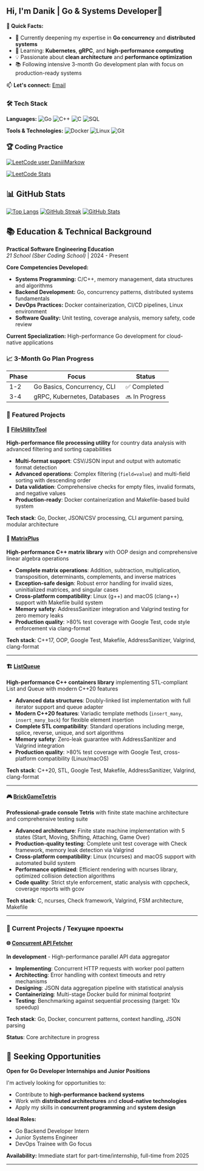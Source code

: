 ## Hi, I'm Danik | Go & Systems Developer👋

**🚀 Quick Facts:**
- 🔭 Currently deepening my expertise in **Go concurrency** and **distributed systems**
- 🌱 Learning: **Kubernetes**, **gRPC**, and **high-performance computing**
- 💡 Passionate about **clean architecture** and **performance optimization**
- 📚 Following intensive 3-month Go development plan with focus on production-ready systems

📫 **Let's connect:** [Email](danikmarkov467@gmail.com)


### 🛠️ Tech Stack
**Languages:** 
![Go](https://img.shields.io/badge/Go-00ADD8?style=for-the-badge&logo=go&logoColor=white)
![C++](https://img.shields.io/badge/C++-00599C?style=for-the-badge&logo=c%2B%2B&logoColor=white)
![C](https://img.shields.io/badge/C-A8B9CC?style=for-the-badge&logo=c&logoColor=black)
![SQL](https://img.shields.io/badge/SQL-4479A1?style=for-the-badge&logo=postgresql&logoColor=white)

**Tools & Technologies:**
![Docker](https://img.shields.io/badge/Docker-2496ED?style=for-the-badge&logo=docker&logoColor=white)
![Linux](https://img.shields.io/badge/Linux-FCC624?style=for-the-badge&logo=linux&logoColor=black)
![Git](https://img.shields.io/badge/Git-F05032?style=for-the-badge&logo=git&logoColor=white)

### 🏆 Coding Practice
[![LeetCode user DaniilMarkow](https://img.shields.io/badge/dynamic/json?style=for-the-badge&labelColor=black&color=%23ffa116&label=Solved&query=solvedOverTotal&url=https%3A%2F%2Fleetcode-badge.vercel.app%2Fapi%2Fusers%2FDaniilMarkow&logo=leetcode&logoColor=yellow)](https://leetcode.com/DaniilMarkow/)


[![LeetCode Stats](https://leetcard.jacoblin.cool/daniilmarkow?theme=dark&font=jetbrains_mono&ext=activity)](https://leetcode.com/u/daniilmarkow/)

## 📊 GitHub Stats

[![Top Langs](https://github-readme-stats.vercel.app/api/top-langs/?username=DaniilMarkow&layout=compact&theme=radical)](https://github.com/anuraghazra/github-readme-stats)
[![GitHub Streak](https://streak-stats.demolab.com/?user=DaniilMarkow&theme=radical)](https://git.io/streak-stats)
[![GitHub Stats](https://github-readme-stats.vercel.app/api?username=DaniilMarkow&show_icons=true&theme=radical)](https://github.com/anuraghazra/github-readme-stats)

## 📚 Education & Technical Background

**Practical Software Engineering Education**  
*21 School (Sber Coding School)* | 2024 - Present  

**Core Competencies Developed:**
- **Systems Programming:** C/C++, memory management, data structures and algorithms
- **Backend Development:** Go, concurrency patterns, distributed systems fundamentals
- **DevOps Practices:** Docker containerization, CI/CD pipelines, Linux environment
- **Software Quality:** Unit testing, coverage analysis, memory safety, code review

**Current Specialization:** 
High-performance Go development for cloud-native applications

### 📈 3-Month Go Plan Progress
| Phase | Focus | Status |
|-------|-------|--------|
| 1-2   | Go Basics, Concurrency, CLI | ✅ Completed |
| 3-4   | gRPC, Kubernetes, Databases | 🔜 In Progress |

### 🎯 Featured Projects

#### 🌟 [FileUtilityTool ](https://github.com/DaniilMarkow/FileUtilityTool)
**High-performance file processing utility** for country data analysis with advanced filtering and sorting capabilities

- **Multi-format support**: CSV/JSON input and output with automatic format detection
- **Advanced operations**: Complex filtering (`field=value`) and multi-field sorting with descending order
- **Data validation**: Comprehensive checks for empty files, invalid formats, and negative values
- **Production-ready**: Docker containerization and Makefile-based build system

**Tech stack**: Go, Docker, JSON/CSV processing, CLI argument parsing, modular architecture

#### 🧮 [MatrixPlus](https://github.com/DaniilMarkow/MatrixPlus)
**High-performance C++ matrix library** with OOP design and comprehensive linear algebra operations

- **Complete matrix operations**: Addition, subtraction, multiplication, transposition, determinants, complements, and inverse matrices
- **Exception-safe design**: Robust error handling for invalid sizes, uninitialized matrices, and singular cases
- **Cross-platform compatibility**: Linux (g++) and macOS (clang++) support with Makefile build system
- **Memory safety**: AddressSanitizer integration and Valgrind testing for zero memory leaks
- **Production quality**: >80% test coverage with Google Test, code style enforcement via clang-format

**Tech stack**: C++17, OOP, Google Test, Makefile, AddressSanitizer, Valgrind, clang-format

---

#### 🏗️ [ListQueue](https://github.com/DaniilMarkow/ListQueue)
**High-performance C++ containers library** implementing STL-compliant List and Queue with modern C++20 features

- **Advanced data structures**: Doubly-linked list implementation with full iterator support and queue adapter
- **Modern C++20 features**: Variadic template methods (`insert_many`, `insert_many_back`) for flexible element insertion
- **Complete STL compatibility**: Standard operations including merge, splice, reverse, unique, and sort algorithms
- **Memory safety**: Zero-leak guarantee with AddressSanitizer and Valgrind integration
- **Production quality**: >80% test coverage with Google Test, cross-platform compatibility (Linux/macOS)

**Tech stack**: C++20, STL, Google Test, Makefile, AddressSanitizer, Valgrind, clang-format

---

#### 🎮 [BrickGameTetris](https://github.com/DaniilMarkow/BrickGameTetris)
**Professional-grade console Tetris** with finite state machine architecture and comprehensive testing suite

- **Advanced architecture**: Finite state machine implementation with 5 states (Start, Moving, Shifting, Attaching, Game Over)
- **Production-quality testing**: Complete unit test coverage with Check framework, memory leak detection via Valgrind
- **Cross-platform compatibility**: Linux (ncurses) and macOS support with automated build system
- **Performance optimized**: Efficient rendering with ncurses library, optimized collision detection algorithms
- **Code quality**: Strict style enforcement, static analysis with cppcheck, coverage reports with gcov

**Tech stack**: C, ncurses, Check framework, Valgrind, FSM architecture, Makefile

---

### 🔧 Current Projects / Текущие проекты

#### 🌐 [Concurrent API Fetcher](https://github.com/your-username/concurrent-api-fetcher) 
**In development** - High-performance parallel API data aggregator

- **Implementing**: Concurrent HTTP requests with worker pool pattern
- **Architecting**: Error handling with context timeouts and retry mechanisms  
- **Designing**: JSON data aggregation pipeline with statistical analysis
- **Containerizing**: Multi-stage Docker build for minimal footprint
- **Testing**: Benchmarking against sequential processing (target: 10x speedup)

**Tech stack**: Go, Docker, concurrent patterns, context handling, JSON parsing

**Status**: Core architecture in progress

## 🚀 Seeking Opportunities

**Open for Go Developer Internships and Junior Positions**

I'm actively looking for opportunities to:
- Contribute to **high-performance backend systems** 
- Work with **distributed architectures** and **cloud-native technologies**
- Apply my skills in **concurrent programming** and **system design**

**Ideal Roles:**
- Go Backend Developer Intern
- Junior Systems Engineer  
- DevOps Trainee with Go focus

**Availability:** Immediate start for part-time/internship, full-time from 2025

---

